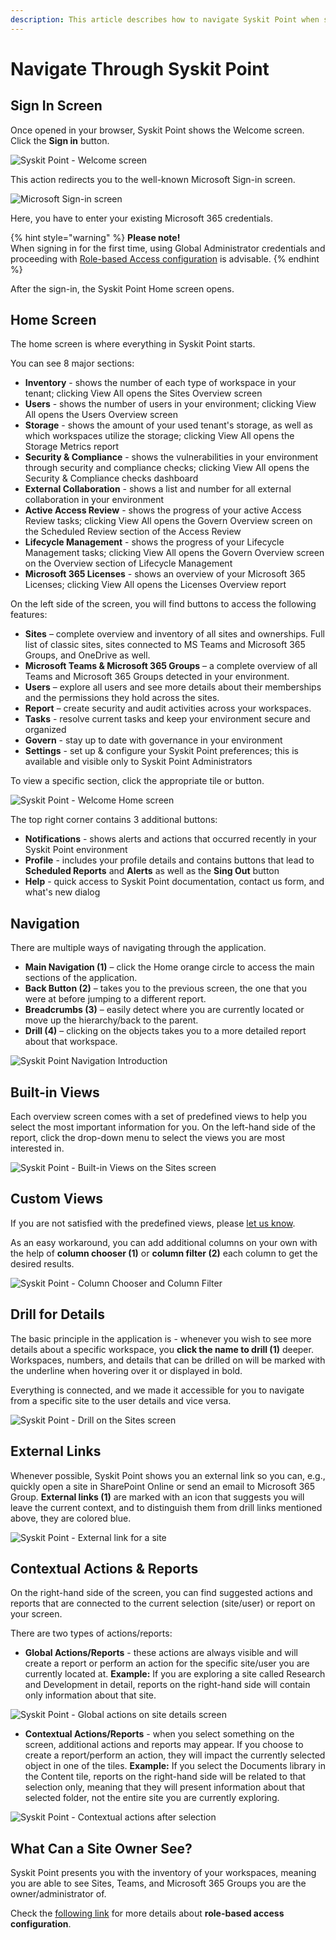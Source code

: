 ```yaml
---
description: This article describes how to navigate Syskit Point when starting the application for the first time.
---
```


# Navigate Through Syskit Point

## Sign In Screen

Once opened in your browser, Syskit Point shows the Welcome screen. Click the **Sign in** button.

![Syskit Point - Welcome screen](../.gitbook/assets/syskit-point-quick-start-guide-welcome-screen.png)

This action redirects you to the well-known Microsoft Sign-in screen.

![Microsoft Sign-in screen](../.gitbook/assets/syskit-point-quick-start-guide_microsoft-sign-in-screen.png)

Here, you have to enter your existing Microsoft 365 credentials.

{% hint style="warning" %}
**Please note!**  
When signing in for the first time, using Global Administrator credentials and proceeding with [Role-based Access configuration](../configuration/enable-role-based-access.md) is advisable.
{% endhint %}

After the sign-in, the Syskit Point Home screen opens.

## Home Screen

The home screen is where everything in Syskit Point starts. 

You can see 8 major sections:

 * **Inventory** - shows the number of each type of workspace in your tenant; clicking View All opens the Sites Overview screen  
 * **Users** - shows the number of users in your environment; clicking View All opens the Users Overview screen
 * **Storage** - shows the amount of your used tenant's storage, as well as which workspaces utilize the storage; clicking View All opens the Storage Metrics report
 * **Security & Compliance** - shows the vulnerabilities in your environment through security and compliance checks; clicking View All opens the Security & Compliance checks dashboard
 * **External Collaboration** - shows a list and number for all external collaboration in your environment
 * **Active Access Review** - shows the progress of your active Access Review tasks; clicking View All opens the Govern Overview screen on the Scheduled Review section of the Access Review 
 * **Lifecycle Management** - shows the progress of your Lifecycle Management tasks; clicking View All opens the Govern Overview screen on the Overview section of Lifecycle Management
 * **Microsoft 365 Licenses** - shows an overview of your Microsoft 365 Licenses; clicking View All opens the Licenses Overview report

On the left side of the screen, you will find buttons to access the following features:

* **Sites** – complete overview and inventory of all sites and ownerships. Full list of classic sites, sites connected to MS Teams and Microsoft 365 Groups, and OneDrive as well. 
* **Microsoft Teams & Microsoft 365 Groups** – a complete overview of all Teams and Microsoft 365 Groups detected in your environment. 
* **Users** – explore all users and see more details about their memberships and the permissions they hold across the sites. 
* **Report** – create security and audit activities across your workspaces. 
* **Tasks** - resolve current tasks and keep your environment secure and organized
* **Govern** - stay up to date with governance in your environment
* **Settings** - set up & configure your Syskit Point preferences; this is available and visible only to Syskit Point Administrators

To view a specific section, click the appropriate tile or button.

![Syskit Point - Welcome Home screen](../.gitbook/assets/syskit-point-quick-start-guide-syskit-point-home-screen.png)

The top right corner contains 3 additional buttons:

  * **Notifications** - shows alerts and actions that occurred recently in your Syskit Point environment
  * **Profile** - includes your profile details and contains buttons that lead to **Scheduled Reports** and **Alerts** as well as the **Sing Out** button
  * **Help** - quick access to Syskit Point documentation, contact us form, and what's new dialog

## Navigation

There are multiple ways of navigating through the application.

* **Main Navigation (1)** – click the Home orange circle to access the main sections of the application. 
* **Back Button (2)** – takes you to the previous screen, the one that you were at before jumping to a different report. 
* **Breadcrumbs (3)** – easily detect where you are currently located or move up the hierarchy/back to the parent. 
* **Drill (4)** – clicking on the objects takes you to a more detailed report about that workspace. 


![Syskit Point Navigation Introduction](../.gitbook/assets/syskit-point-quick-start-guide-navigation-elements.png)

## Built-in Views

Each overview screen comes with a set of predefined views to help you select the most important information for you. On the left-hand side of the report, click the drop-down menu to select the views you are most interested in.

![Syskit Point - Built-in Views on the Sites screen](../.gitbook/assets/syskit-point-quick-start-guide-syskit-point-built-in-views-on-the-sites-screen.png)

## Custom Views

If you are not satisfied with the predefined views, please [let us know](https://feedback.syskit.com/).

As an easy workaround, you can add additional columns on your own with the help of **column chooser (1)** or **column filter (2)** each column to get the desired results.

![Syskit Point - Column Chooser and Column Filter](../.gitbook/assets/syskit-point-quick-start-guide-syskit-point-column-chooser-and-column-filter.png)

## Drill for Details

The basic principle in the application is - whenever you wish to see more details about a specific workspace, you **click the name to drill (1)** deeper. Workspaces, numbers, and details that can be drilled on will be marked with the underline when hovering over it or displayed in bold.

Everything is connected, and we made it accessible for you to navigate from a specific site to the user details and vice versa.

![Syskit Point - Drill on the Sites screen](../.gitbook/assets/syskit-point-quick-start-guide-syskit-point-drill-on-the-sites-screen.png)

## External Links

Whenever possible, Syskit Point shows you an external link so you can, e.g., quickly open a site in SharePoint Online or send an email to Microsoft 365 Group. **External links (1)** are marked with an icon that suggests you will leave the current context, and to distinguish them from drill links mentioned above, they are colored blue.

![Syskit Point - External link for a site](../.gitbook/assets/syskit-point-quick-start-guide-syskit-point-external-link-for-a-site.png)

## Contextual Actions & Reports

On the right-hand side of the screen, you can find suggested actions and reports that are connected to the current selection \(site/user\) or report on your screen.

There are two types of actions/reports:

* **Global Actions/Reports** - these actions are always visible and will create a report or perform an action for the specific site/user you are currently located at. **Example:** If you are exploring a site called Research and Development in detail, reports on the right-hand side will contain only information about that site.

![Syskit Point - Global actions on site details screen](../.gitbook/assets/syskit-point-quick-start-guide-syskit-point-global-actions-on-site-details-screen.png)

* **Contextual Actions/Reports** - when you select something on the screen, additional actions and reports may appear. If you choose to create a report/perform an action, they will impact the currently selected object in one of the tiles. **Example:** If you select the Documents library in the Content tile, reports on the right-hand side will be related to that selection only, meaning that they will present information about that selected folder, not the entire site you are currently exploring.

![Syskit Point - Contextual actions after selection](../.gitbook/assets/syskit-point-quick-start-guide-syskit-point-contextual-actions-after-selection.png)

## **What Can a Site Owner See?**

Syskit Point presents you with the inventory of your workspaces, meaning you are able to see Sites, Teams, and Microsoft 365 Groups you are the owner/administrator of.

Check the [following link](../configuration/enable-role-based-access.md) for more details about **role-based access configuration**.

